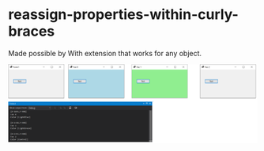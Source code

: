 # reassign-properties-within-curly-braces
Made possible by With extension that works for any object.

![screenshots](https://github.com/IVSoftware/reassign-properties-within-curly-braces/blob/master/winforms_curly_brace_reinitializer/ReadMe/screenshots.png?raw=true)
